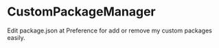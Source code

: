 # CustomPackageManager
Edit package.json at Preference for add or remove my custom packages easily.
